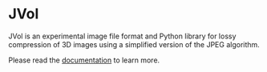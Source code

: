 # JVol

JVol is an experimental image file format and Python library for lossy compression of 3D images using a simplified version of the JPEG algorithm.

Please read the [documentation](https://fepegar.github.io/jvol) to learn more.
